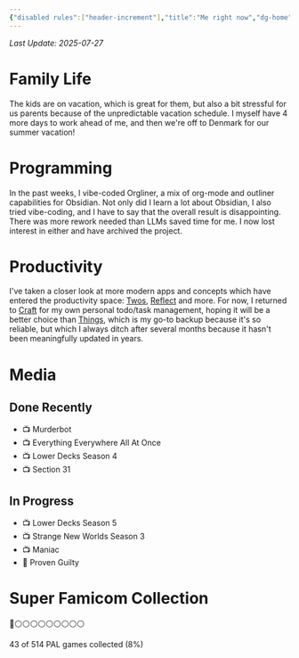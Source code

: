 ```yaml
---
{"disabled rules":["header-increment"],"title":"Me right now","dg-home":false,"dg-publish":true,"dg-pinned":false,"created-date":"2025-04-27T10:27:42","updated-date":"2025-07-27T20:03:04","dg-home-link":false,"hide-layout-footer-pageupdate":true,"aliases":["Me right now"],"linter-yaml-title-alias":"Me right now","dg-path":"now.md","permalink":"/now/","dgPassFrontmatter":true}
---
```

_Last Update: 2025-07-27_

# Family Life
The kids are on vacation, which is great for them, but also a bit stressful for us parents because of the unpredictable vacation schedule. I myself have 4 more days to work ahead of me, and then we're off to Denmark for our summer vacation!

# Programming
In the past weeks, I vibe-coded Orgliner, a mix of org-mode and outliner capabilities for Obsidian. Not only did I learn a lot about Obsidian, I also tried vibe-coding, and I have to say that the overall result is disappointing. There was more rework needed than LLMs saved time for me. I now lost interest in either and have archived the project.

# Productivity
I've taken a closer look at more modern apps and concepts which have entered the productivity space: [Twos](https://www.twosapp.com/), [Reflect](https://reflect.app/) and more. For now, I returned to [Craft](https://www.craft.do/) for my own personal todo/task management, hoping it will be a better choice than [Things](https://culturedcode.com/things/), which is my go-to backup because it's so reliable, but which I always ditch after several months because it hasn't been meaningfully updated in years.

# Media
## Done Recently
- 📺 Murderbot 
- 📺 Everything Everywhere All At Once
- 📺 Lower Decks Season 4
- 📺 Section 31

## In Progress
- 📺 Lower Decks Season 5
- 📺 Strange New Worlds Season 3
- 📺 Maniac
- 📖 Proven Guilty

# Super Famicom Collection
👾⚪️⚪️⚪️⚪️⚪️⚪️⚪️⚪️⚪️

43 of 514 PAL games collected (8%)  
